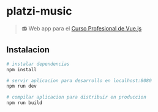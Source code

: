 # platzi-music

> 📻 Web app para el [Curso Profesional de Vue.js](http://platzi.com/vue)

## Instalacion

``` bash
# instalar dependencias
npm install

# servir aplicacion para desarrollo en localhost:8080
npm run dev

# compilar aplicacion para distribuir en produccion
npm run build
```

